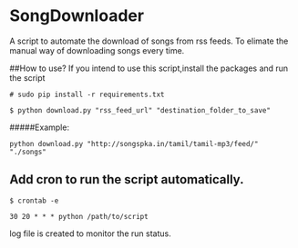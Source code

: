 # SongDownloader

A script to automate the download of songs from rss feeds. To elimate the manual way of downloading songs every time.

##How to use?
If you intend to use this script,install the packages and run the script

`# sudo pip install -r requirements.txt`

`$ python download.py "rss_feed_url" "destination_folder_to_save"`

#####Example:

`python download.py "http://songspka.in/tamil/tamil-mp3/feed/" "./songs"`

Add cron to run the script automatically.
---
`$ crontab -e`

`30 20 * * * python /path/to/script`

log file is created to monitor the run status.
